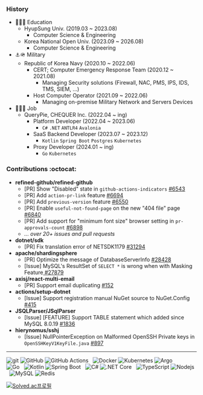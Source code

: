 
### History
- 🏫🧑‍🎓 Education
  - HyupSung Univ. (2019.03 ~ 2023.08)
    -  Computer Science & Engineering
  - Korea National Open Univ. (2023.09 ~ 2026.08)
    -  Computer Science & Engineering
- ⚓️🪖 Military
  - Republic of Korea Navy (2020.10 ~ 2022.06)
    - CERT; Computer Emergency Response Team (2020.12 ~ 2021.08)
      - Managing Security solutions (Firewall, NAC, PMS, IPS, IDS, TMS, SIEM, ...)
    - Host Computer Operator (2021.09 ~ 2022.06)
      - Managing on-premise Military Network and Servers Devices
- 🏢🧑‍💻 Job
  - QueryPie, CHEQUER Inc. (2022.04 ~ ing)
    - Platform Developer (2022.04 ~ 2023.06)
      - `C#` `.NET` `ANTLR4` `Avalonia`
    - SaaS Backend Developer (2023.07 ~ 2023.12)
      - `Kotlin` `Spring Boot` `Postgres` `Kubernetes`
    - Proxy Developer (2024.01 ~ ing)
      - `Go` `Kubernetes`

### Contributions :octocat:
- **refined-github/refined-github**
  - [PR] Show "Disabled" state in `github-actions-indicators` [#6543](https://github.com/refined-github/refined-github/pull/6543)
  - [PR] Add `action-pr-link` feature [#6694](https://github.com/refined-github/refined-github/pull/6694)
  - [PR] Add `previous-version` feature [#6550](https://github.com/refined-github/refined-github/pull/6550)
  - [PR] Enable `useful-not-found-page` on the new "404 file" page [#6840](https://github.com/refined-github/refined-github/pull/6840)
  - [PR] Add support for "minimum font size" browser setting in `pr-approvals-count` [#6898](https://github.com/refined-github/refined-github/pull/6898)
  - _... over 20+ issues and pull requests_
- **dotnet/sdk**
  - [PR] Fix translation error of NETSDK1179 [#31294](https://github.com/dotnet/sdk/pull/31294)
- **apache/shardingsphere**
  - [PR] Optimize the message of DatabaseServerInfo [#28428](https://github.com/apache/shardingsphere/pull/28428)
  - [Issue] MySQL's ResultSet of `SELECT *` is wrong when with Masking Feature[ #27879](https://github.com/apache/shardingsphere/issues/27879)
- **axisj/react-multi-email**
  - [PR] Support email duplicating [#152](https://github.com/axisj/react-multi-email/pull/152)
- **actions/setup-dotnet**
  - [Issue] Support registration manual NuGet source to NuGet.Config [#415](https://github.com/actions/setup-dotnet/issues/415)
- **JSQLParser/JSqlParser**
  - [Issue] [FEATURE] Support TABLE statement which added since MySQL 8.0.19 [#1836](https://github.com/JSQLParser/JSqlParser/issues/1836)
- **hierynomus/sshj**
  - [Issue] NullPointerException on Malformed OpenSSH Private keys in `OpenSSHKeyV1KeyFile.java` [#897](https://github.com/hierynomus/sshj/issues/897)
---
![git](https://img.shields.io/badge/git-f03c2d?logo=git&logoColor=white&style=flat)
![GitHub](https://img.shields.io/badge/GitHub-242938?logo=github&logoColor=white&style=flat)
![GitHub Actions](https://img.shields.io/badge/GitHub%20Actions-242938?logo=github-actions&logoColor=2188ff&style=flat)
&nbsp;&nbsp;![Docker](https://img.shields.io/badge/Docker-2496ed?logo=docker&logoColor=white&style=flat)
![Kubernetes](https://img.shields.io/badge/Kubernetes-326ce5?logo=kubernetes&logoColor=white&style=flat)
![Argo](https://img.shields.io/badge/Argo-ef7B4d?logo=argo&logoColor=white&style=flat)
<br>
![Go](https://img.shields.io/badge/Go-00ADD8?logo=go&logoColor=white&style=flat)
&nbsp;&nbsp;![Kotlin](https://img.shields.io/badge/Kotlin-7F52FF?logo=kotlin&logoColor=white&style=flat)
![Spring Boot](https://img.shields.io/badge/SpringBoot-6DB33F?logo=spring-boot&logoColor=white&style=flat)
&nbsp;&nbsp;![C#](https://img.shields.io/badge/C%23-239120?&logo=csharp&logoColor=white)
![.NET Core](https://img.shields.io/badge/-.NET%20Core-512BD4?logo=dotnet&logoColor=white&style=flat)
&nbsp;&nbsp;![TypeScript](https://img.shields.io/badge/TypeScript-0054FF?logo=typescript&logoColor=white&style=flat)
![Nodejs](https://img.shields.io/badge/Node.js-43853d?logo=node.js&logoColor=white&style=flat)
&nbsp;&nbsp;![MySQL](https://img.shields.io/badge/MySQL-00758f?logo=mysql&logoColor=white&style=flat)
![Redis](https://img.shields.io/badge/Redis-d82b1f?logo=redis&logoColor=white&style=flat)

[![Solved.ac프로필](http://mazassumnida.wtf/api/mini/generate_badge?boj=a1eng0)](https://solved.ac/a1eng0)


